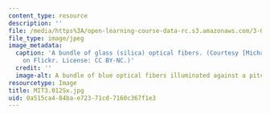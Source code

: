 ```yaml
---
content_type: resource
description: ''
file: /media/https%3A/open-learning-course-data-rc.s3.amazonaws.com/3-012sx-structure-of-materials-spring-2019/0a515ca484bae72371cd7160c367f1e3_MIT3.012Sx.jpg
file_type: image/jpeg
image_metadata:
  caption: 'A bundle of glass (silica) optical fibers. (Courtesy [Michael Wyszomierski](https://www.flickr.com/photos/wysz/86759396)
    on Flickr. License: CC BY-NC.)'
  credit: ''
  image-alt: A bundle of blue optical fibers illuminated against a pitch black background.
resourcetype: Image
title: MIT3.012Sx.jpg
uid: 0a515ca4-84ba-e723-71cd-7160c367f1e3
---
```

